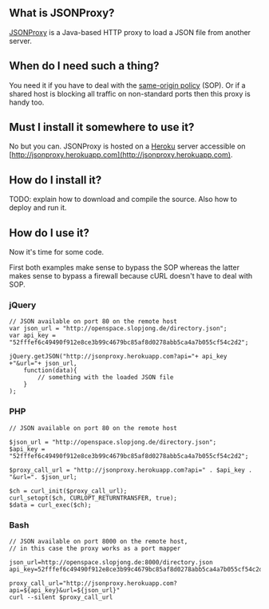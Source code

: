 ## What is JSONProxy?

[JSONProxy](https://github.com/slopjong/JSONProxy) is a Java-based HTTP proxy to load a JSON file from another server.

## When do I need such a thing?

You need it if you have to deal with the [same-origin policy](http://en.wikipedia.org/wiki/Same_origin_policy) (SOP). Or if a shared host is blocking all traffic on non-standard ports then this proxy is handy too.

## Must I install it somewhere to use it?

No but you can. JSONProxy is hosted on a [Heroku](http://heroku.com) server accessible on [http://jsonproxy.herokuapp.com](http://jsonproxy.herokuapp.com).
    
## How do I install it?

TODO: explain how to download and compile the source. Also how to deploy and run it.

## How do I use it?

Now it's time for some code.

First both examples make sense to bypass the SOP whereas the latter makes sense to bypass a firewall because cURL doesn't have to deal with SOP.

### jQuery

	// JSON available on port 80 on the remote host
	var json_url = "http://openspace.slopjong.de/directory.json";
	var api_key = "52fffef6c49490f912e8ce3b99c4679bc85af8d0278abb5ca4a7b055cf54c2d2";
	
	jQuery.getJSON("http://jsonproxy.herokuapp.com?api="+ api_key +"&url="+ json_url,
		function(data){
			// something with the loaded JSON file
		}
	);

### PHP

	// JSON available on port 80 on the remote host
	
	$json_url = "http://openspace.slopjong.de/directory.json";
	$api_key = "52fffef6c49490f912e8ce3b99c4679bc85af8d0278abb5ca4a7b055cf54c2d2";
	
	$proxy_call_url = "http://jsonproxy.herokuapp.com?api=" . $api_key . "&url=". $json_url;
	
	$ch = curl_init($proxy_call_url);
    curl_setopt($ch, CURLOPT_RETURNTRANSFER, true);
	$data = curl_exec($ch);
	
	
### Bash

	// JSON available on port 8000 on the remote host,
	// in this case the proxy works as a port mapper
	
	json_url=http://openspace.slopjong.de:8000/directory.json
	api_key=52fffef6c49490f912e8ce3b99c4679bc85af8d0278abb5ca4a7b055cf54c2d2
	
	proxy_call_url="http://jsonproxy.herokuapp.com?api=${api_key}&url=${json_url}"
	curl --silent $proxy_call_url
